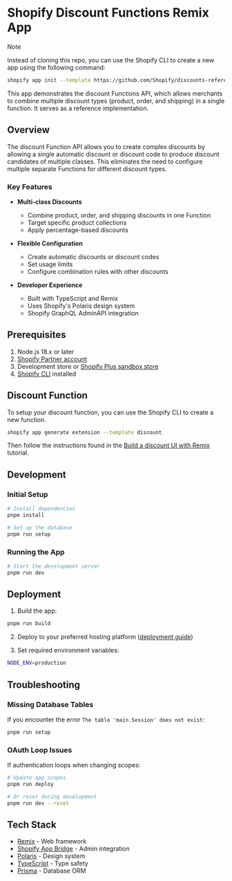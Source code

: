 # Shopify Discount Functions Remix App

> [!NOTE]
> Instead of cloning this repo, you can use the Shopify CLI to create a new app using the following command:
>
> ```bash
> shopify app init --template https://github.com/Shopify/discounts-reference-app/examples/remix-app
> ```

This app demonstrates the discount Functions API, which allows merchants to combine multiple discount types (product, order, and shipping) in a single function. It serves as a reference implementation.

## Overview

The discount Function API allows you to create complex discounts by allowing a single automatic discount or discount code to produce discount candidates of multiple classes. This eliminates the need to configure multiple separate Functions for different discount types.

### Key Features

- **Multi-class Discounts**

  - Combine product, order, and shipping discounts in one Function
  - Target specific product collections
  - Apply percentage-based discounts

- **Flexible Configuration**

  - Create automatic discounts or discount codes
  - Set usage limits
  - Configure combination rules with other discounts

- **Developer Experience**
  - Built with TypeScript and Remix
  - Uses Shopify's Polaris design system
  - Shopify GraphQL AdminAPI integration

## Prerequisites

1. Node.js 18.x or later
2. [Shopify Partner account](https://partners.shopify.com/signup)
3. Development store or [Shopify Plus sandbox store](https://help.shopify.com/en/partners/dashboard/managing-stores/plus-sandbox-store)
4. [Shopify CLI](https://shopify.dev/docs/apps/tools/cli) installed

## Discount Function

To setup your discount function, you can use the Shopify CLI to create a new function.

```bash
shopify app generate extension --template discount
```

Then follow the instructions found in the [Build a discount UI with Remix](https://shopify-dev.myshopify.io/docs/apps/build/discounts/build-ui-with-remix?extension=rust#update-the-discount-function-extension-to-read-metafield-data) tutorial.

## Development

### Initial Setup

```bash
# Install dependencies
pnpm install

# Set up the database
pnpm run setup
```

### Running the App

```bash
# Start the development server
pnpm run dev
```

## Deployment

1. Build the app:

```bash
pnpm run build
```

2. Deploy to your preferred hosting platform ([deployment guide](https://shopify.dev/docs/apps/deployment/web))

3. Set required environment variables:

```bash
NODE_ENV=production
```

## Troubleshooting

### Missing Database Tables

If you encounter the error `The table 'main.Session' does not exist`:

```bash
pnpm run setup
```

### OAuth Loop Issues

If authentication loops when changing scopes:

```bash
# Update app scopes
pnpm run deploy

# Or reset during development
pnpm run dev --reset
```

## Tech Stack

- [Remix](https://remix.run) - Web framework
- [Shopify App Bridge](https://shopify.dev/docs/apps/tools/app-bridge) - Admin integration
- [Polaris](https://polaris.shopify.com/) - Design system
- [TypeScript](https://www.typescriptlang.org/) - Type safety
- [Prisma](https://www.prisma.io/) - Database ORM
